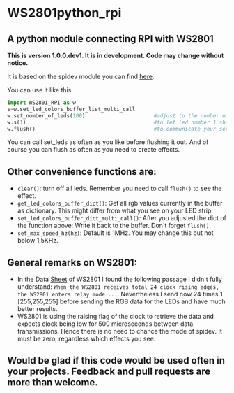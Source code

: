 # WS2801python_rpi
## A python module connecting RPI with WS2801

__This is version 1.0.0.dev1. It is in development. Code may change without notice.__

It is based on the spidev module you can find [here](https://github.com/doceme/py-spidev).

You can use it like this:

```python
import WS2801_RPI as w
s=w.set_led_colors_buffer_list_multi_call
w.set_number_of_leds(100)                      #adjust to the number of leds in your project
w.s(1)                                         #to let led number 1 shine in white
w.flush()                                      #to communicate your settings to the led strip via spi
```

You can call set_leds as often as you like before flushing it out. And of course you can flush as often
as you need to create effects.

## Other convenience functions are:

* `clear()`: turn off all leds. Remember you need to call `flush()` to see the effect.
* `get_led_colors_buffer_dict()`: Get all rgb values currently in the buffer as dictionary. This might differ from what you see on your LED strip.
* `set_led_colors_buffer_dict_multi_call()`: After you adjusted the dict of the function above: Write it back to the buffer. Don't forget `flush()`.
* `set_max_speed_hz(hz)`: Default is 1MHz. You may change this but not below 1,5KHz.

## General remarks on WS2801:
* In the Data [Sheet](https://cdn-shop.adafruit.com/datasheets/WS2801.pdf) of WS2801 I found the following passage I didn't fully understand: `When the WS2801 receives total 24
clock rising edges, the WS2801 enters relay mode ...`. Nevertheless I send now 24 times 1 [255,255,255] before sending the RGB data for the LEDs and have much
better results.
* WS2801 is using the raising flag of the clock to retrieve the data and expects clock being low for 500 microseconds between data transmissions. Hence there is no need to chance
the mode of spidev. It must be zero, regardless which effects you see.

## Would be glad if this code would be used often in your projects. Feedback and pull requests are more than welcome.
